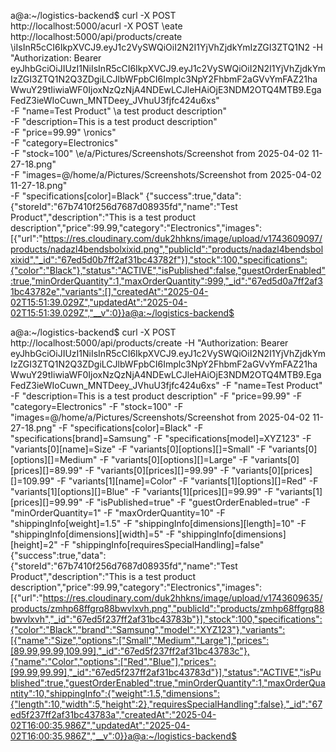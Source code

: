 a@a:~/logistics-backend$ curl -X POST \
  http://localhost:5000/acurl -X POST \eate \
  http://localhost:5000/api/products/create \iIsInR5cCI6IkpXVCJ9.eyJ1c2VySWQiOiI2N2I1YjVhZjdkYmIzZGI3ZTQ1N2
  -H "Authorization: Bearer eyJhbGciOiJIUzI1NiIsInR5cCI6IkpXVCJ9.eyJ1c2VySWQiOiI2N2I1YjVhZjdkYmIzZGI3ZTQ1N2Q3ZDgiLCJlbWFpbCI6Implc3NpY2FhbmF2aGVvYmFAZ21haWwuY29tIiwiaWF0IjoxNzQzNjA4NDEwLCJleHAiOjE3NDM2OTQ4MTB9.EgaFedZ3ieWIoCuwn_MNTDeey_JVhuU3fjfc424u6xs" \
  -F "name=Test Product" \a test product description" \
  -F "description=This is a test product description" \
  -F "price=99.99" \ronics" \
  -F "category=Electronics" \
  -F "stock=100" \e/a/Pictures/Screenshots/Screenshot from 2025-04-02 11-27-18.png" \
  -F "images=@/home/a/Pictures/Screenshots/Screenshot from 2025-04-02 11-27-18.png" \
  -F "specifications[color]=Black"
{"success":true,"data":{"storeId":"67b7410f256d7687d08935fd","name":"Test Product","description":"This is a test product description","price":99.99,"category":"Electronics","images":[{"url":"https://res.cloudinary.com/duk2hhkns/image/upload/v1743609097/products/nadazl4bendsbolxixid.png","publicId":"products/nadazl4bendsbolxixid","_id":"67ed5d0b7ff2af31bc43782f"}],"stock":100,"specifications":{"color":"Black"},"status":"ACTIVE","isPublished":false,"guestOrderEnabled":true,"minOrderQuantity":1,"maxOrderQuantity":999,"_id":"67ed5d0a7ff2af31bc43782e","variants":[],"createdAt":"2025-04-02T15:51:39.029Z","updatedAt":"2025-04-02T15:51:39.029Z","__v":0}}a@a:~/logistics-backend$ 





















a@a:~/logistics-backend$ curl -X POST http://localhost:5000/api/products/create -H "Authorization: Bearer eyJhbGciOiJIUzI1NiIsInR5cCI6IkpXVCJ9.eyJ1c2VySWQiOiI2N2I1YjVhZjdkYmIzZGI3ZTQ1N2Q3ZDgiLCJlbWFpbCI6Implc3NpY2FhbmF2aGVvYmFAZ21haWwuY29tIiwiaWF0IjoxNzQzNjA4NDEwLCJleHAiOjE3NDM2OTQ4MTB9.EgaFedZ3ieWIoCuwn_MNTDeey_JVhuU3fjfc424u6xs" -F "name=Test Product" -F "description=This is a test product description" -F "price=99.99" -F "category=Electronics" -F "stock=100" -F "images=@/home/a/Pictures/Screenshots/Screenshot from 2025-04-02 11-27-18.png" -F "specifications[color]=Black" -F "specifications[brand]=Samsung" -F "specifications[model]=XYZ123" -F "variants[0][name]=Size" -F "variants[0][options][]=Small" -F "variants[0][options][]=Medium" -F "variants[0][options][]=Large" -F "variants[0][prices][]=89.99" -F "variants[0][prices][]=99.99" -F "variants[0][prices][]=109.99" -F "variants[1][name]=Color" -F "variants[1][options][]=Red" -F "variants[1][options][]=Blue" -F "variants[1][prices][]=99.99" -F "variants[1][prices][]=99.99" -F "isPublished=true" -F "guestOrderEnabled=true" -F "minOrderQuantity=1" -F "maxOrderQuantity=10" -F "shippingInfo[weight]=1.5" -F "shippingInfo[dimensions][length]=10" -F "shippingInfo[dimensions][width]=5" -F "shippingInfo[dimensions][height]=2" -F "shippingInfo[requiresSpecialHandling]=false"
{"success":true,"data":{"storeId":"67b7410f256d7687d08935fd","name":"Test Product","description":"This is a test product description","price":99.99,"category":"Electronics","images":[{"url":"https://res.cloudinary.com/duk2hhkns/image/upload/v1743609635/products/zmhp68ffgrq88bwvlxvh.png","publicId":"products/zmhp68ffgrq88bwvlxvh","_id":"67ed5f237ff2af31bc43783b"}],"stock":100,"specifications":{"color":"Black","brand":"Samsung","model":"XYZ123"},"variants":[{"name":"Size","options":["Small","Medium","Large"],"prices":[89.99,99.99,109.99],"_id":"67ed5f237ff2af31bc43783c"},{"name":"Color","options":["Red","Blue"],"prices":[99.99,99.99],"_id":"67ed5f237ff2af31bc43783d"}],"status":"ACTIVE","isPublished":true,"guestOrderEnabled":true,"minOrderQuantity":1,"maxOrderQuantity":10,"shippingInfo":{"weight":1.5,"dimensions":{"length":10,"width":5,"height":2},"requiresSpecialHandling":false},"_id":"67ed5f237ff2af31bc43783a","createdAt":"2025-04-02T16:00:35.986Z","updatedAt":"2025-04-02T16:00:35.986Z","__v":0}}a@a:~/logistics-backend$ 